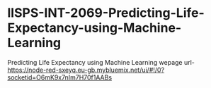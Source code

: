 # llSPS-INT-2069-Predicting-Life-Expectancy-using-Machine-Learning
Predicting Life Expectancy using Machine Learning
wepage url- https://node-red-sxeyq.eu-gb.mybluemix.net/ui/#!/0?socketid=O6mK9x7nIm7H70f1AABs
